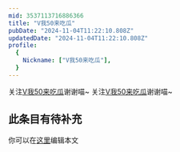 ```yaml
---
mid: 3537113716886366
title: "V我50来吃瓜"
pubDate: "2024-11-04T11:22:10.808Z"
updatedDate: "2024-11-04T11:22:10.808Z"
profile:
  {
    Nickname: ["V我50来吃瓜"],
  }
---
```


关注[V我50来吃瓜](https://space.bilibili.com/3537113716886366)谢谢喵~ 关注[V我50来吃瓜](https://space.bilibili.com/3537113716886366)谢谢喵~

## 此条目有待补充
你可以在[这里](https://github.com/Yuhanawa/VTuber.ICU-Content/edit/master/v/V我50来吃瓜/index.md)编辑本文
